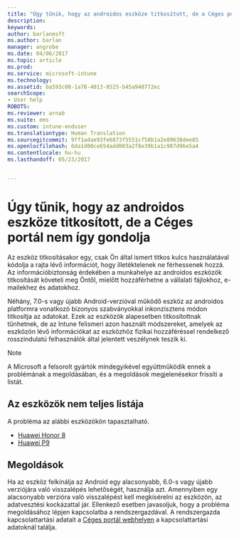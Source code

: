 ```yaml
---
title: "Úgy tűnik, hogy az androidos eszköze titkosított, de a Céges portál nem így gondolja"
description: 
keywords: 
author: barlanmsft
ms.author: barlan
manager: angrobe
ms.date: 04/06/2017
ms.topic: article
ms.prod: 
ms.service: microsoft-intune
ms.technology: 
ms.assetid: ba593c08-1a78-4013-8525-b45a948772ec
searchScope:
- User help
ROBOTS: 
ms.reviewer: arnab
ms.suite: ems
ms.custom: intune-enduser
ms.translationtype: Human Translation
ms.sourcegitcommit: 9ff1adae93fe6873f5551cf58b1a2e89638dee85
ms.openlocfilehash: 6da1d00ce654add003a2f8e39b1a1c987d96e5a4
ms.contentlocale: hu-hu
ms.lasthandoff: 05/23/2017


---
```



# <a name="your-android-device-seems-to-be-encrypted-but-company-portal-says-otherwise"></a>Úgy tűnik, hogy az androidos eszköze titkosított, de a Céges portál nem így gondolja

Az eszköz titkosításakor egy, csak Ön által ismert titkos kulcs használatával kódolja a rajta lévő információt, hogy illetéktelenek ne férhessenek hozzá. Az információbiztonság érdekében a munkahelye az androidos eszközök titkosítását követeli meg Öntől, mielőtt hozzáférhetne a vállalati fájlokhoz, e-mailekhez és adatokhoz.

Néhány, 7.0-s vagy újabb Android-verzióval működő eszköz az androidos platformra vonatkozó bizonyos szabványokkal inkonzisztens módon titkosítja az adatokat. Ezek az eszközök alapesetben titkosítottnak tűnhetnek, de az Intune felismeri azon használt módszereket, amelyek az eszközön lévő információkat az eszközhöz fizikai hozzáféréssel rendelkező rosszindulatú felhasználók által jelentett veszélynek teszik ki.

> [!Note]
> A Microsoft a felsorolt gyártók mindegyikével együttműködik ennek a problémának a megoldásában, és a megoldások megjelenésekor frissíti a listát.

## <a name="an-incomplete-list-of-devices"></a>Az eszközök nem teljes listája

A probléma az alábbi eszközökön tapasztalható.

- [Huawei Honor 8](http://consumer.huawei.com/en/support/mobile-phones/honor8_en-sup.htm)
- [Huawei P9](http://consumer.huawei.com/mobile-phones/p9/index.html)

## <a name="solutions"></a>Megoldások

Ha az eszköz felkínálja az Android egy alacsonyabb, 6.0-s vagy újabb verziójára való visszalépés lehetőségét, használja azt. Amennyiben egy alacsonyabb verzióra való visszalépést kell megkísérelni az eszközön, az adatvesztési kockázattal jár. Ellenkező esetben javasoljuk, hogy a probléma megoldásához lépjen kapcsolatba a rendszergazdával. A rendszergazda kapcsolattartási adatait a [Céges portál webhelyen](http://portal.manage.microsoft.com) a kapcsolattartási adatoknál találja.

